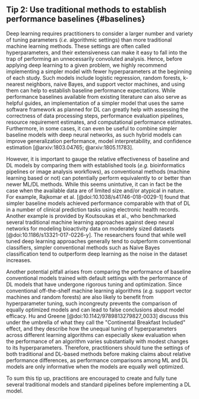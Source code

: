 ## Tip 2: Use traditional methods to establish performance baselines {#baselines}

Deep learning requires practitioners to consider a larger number and variety of tuning parameters (_i.e._ algorithmic settings) than more traditional machine learning methods.
These settings are often called hyperparameters, and their extensiveness can make it easy to fall into the trap of performing an unnecessarily convoluted analysis.
Hence, before applying deep learning to a given problem, we highly recommend implementing a simpler model with fewer hyperparameters at the beginning of each study. 
Such models include logistic regression, random forests, k-nearest neighbors, naive Bayes, and support vector machines, and using them can help to establish baseline performance expectations.
While performance baselines available from existing literature can also serve as helpful guides, an implementation of a simpler model that uses the same software framework as planned for DL can greatly help with assessing the correctness of data processing steps, performance evaluation pipelines, resource requirement estimates, and computational performance estimates.
Furthermore, in some cases, it can even be useful to combine simpler baseline models with deep neural networks, as such hybrid models can improve generalization performance, model interpretability, and confidence estimation [@arxiv:1803.04765; @arxiv:1805.11783].

However, it is important to gauge the relative effectiveness of baseline and DL models by comparing them with established tools (_e.g._ bioinformatics pipelines or image analysis workflows), as conventional methods (machine learning based or not) can potentially perform equivalently to or better than newer ML/DL methods.
While this seems unintutive, it can in fact be the case when the available data are of limited size and/or atypical in nature. 
For example, Rajkomar et al. [@doi:10.1038/s41746-018-0029-1] found that simpler baseline models achieved performance comparable with that of DL in a number of clinical prediction tasks using electronic health records.
Another example is provided by Koutsoukas et al., who benchmarked several traditional machine learning approaches against deep neural networks for modeling bioactivity data on moderately sized datasets [@doi:10.1186/s13321-017-0226-y].
The researchers found that while well tuned deep learning approaches generally tend to outperform conventional classifiers, simpler conventional methods such as Naive Bayes classification tend to outperform deep learning as the noise in the dataset increases.

Another potential pitfall arises from comparing the performance of baseline conventional models trained with default settings with the performance of DL models that have undergone rigorous tuning and optimization.
Since conventional off-the-shelf machine learning algorithms (_e.g._ support vector machines and random forests) are also likely to benefit from hyperparameter tuning, such incongreuty prevents the comparison of equally optimized models and can lead to false conclusions about model efficacy. 
Hu and Greene [@doi:10.1142/9789813279827_0033] discuss this under the umbrella of what they call the "Continental Breakfast Included" effect, and they describe how the unequal tuning of hyperparameters across different learning algorithms can especially skew evaluation when the performance of an algorithm varies substantially with modest changes to its hyperparameters.
Therefore, practitioners should tune the settings of both traditional and DL-based methods before making claims about relative performance differences, as performance comparisons among ML and DL models are only informative when the models are equally well optimized.

To sum this tip up, practitions are encouraged to create and fully tune several traditional models and standard pipelines before implementing a DL model.
